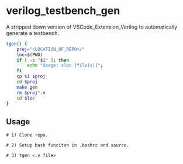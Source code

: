 # verilog_testbench_gen
A stripped down version of VSCode_Extension_Verilog to automatically generate a testbench.

``` bash
tgen() {
    proj="<LOCATION_OF_REPO>/"
    loc=$(PWD)
    if [ -z "$1" ]; then
        echo "Usage: sloc [file(s)]";
    fi
    cp $1 $proj
    cd $proj
    make gen
    rm $proj*.v
    cd $loc
}
```

## Usage

```
# 1) Clone repo.

# 2) Setup bash funciton in .bashrc and source.

# 3) tgen <.v file>
```